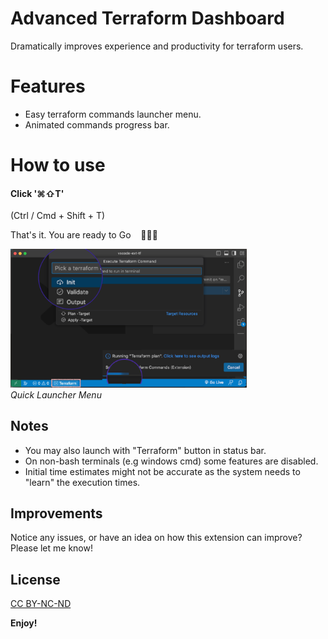 # Advanced Terraform Dashboard
Dramatically improves experience and productivity for terraform users.

# Features
* Easy terraform commands launcher menu.
* Animated commands progress bar.

# How to use

#### Click '⌘⇧T'

(Ctrl / Cmd + Shift + T)

That's it. You are ready to Go &nbsp;&nbsp; 🎉🎉🎉

<p align="left">
<img src="assets/demo-all.png" width=75%>
<br/>
<em>Quick Launcher Menu</em>
</p>

## Notes
* You may also launch with "Terraform" button in status bar.
* On non-bash terminals (e.g windows cmd) some features are disabled.
* Initial time estimates might not be accurate as the system needs to "learn" the execution times.

## Improvements

Notice any issues, or have an idea on how this extension can improve? Please let me know!

## License

[CC BY-NC-ND](LICENSE)

**Enjoy!**
